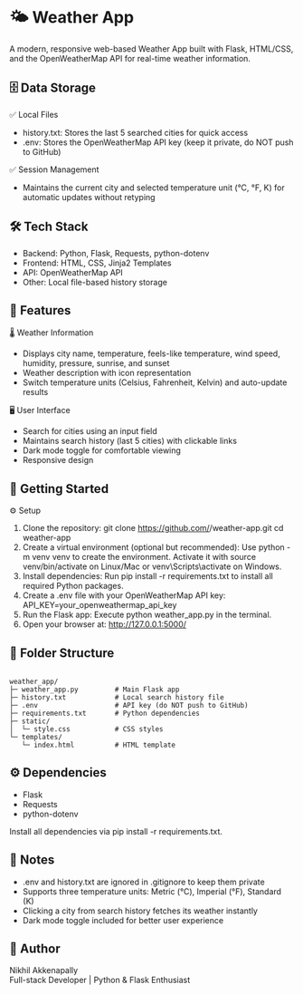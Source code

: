 # 🌤️ Weather App
A modern, responsive web-based Weather App built with Flask, HTML/CSS, and the OpenWeatherMap API for real-time weather information.

## 🗄️ Data Storage
✅ Local Files
- history.txt: Stores the last 5 searched cities for quick access
- .env: Stores the OpenWeatherMap API key (keep it private, do NOT push to GitHub)

✅ Session Management
- Maintains the current city and selected temperature unit (°C, °F, K) for automatic updates without retyping

## 🛠️ Tech Stack
- Backend: Python, Flask, Requests, python-dotenv
- Frontend: HTML, CSS, Jinja2 Templates
- API: OpenWeatherMap API
- Other: Local file-based history storage

## 🔧 Features
🌡️ Weather Information
- Displays city name, temperature, feels-like temperature, wind speed, humidity, pressure, sunrise, and sunset
- Weather description with icon representation
- Switch temperature units (Celsius, Fahrenheit, Kelvin) and auto-update results

🖥️ User Interface
- Search for cities using an input field
- Maintains search history (last 5 cities) with clickable links
- Dark mode toggle for comfortable viewing
- Responsive design

## 🚀 Getting Started
⚙ Setup
1. Clone the repository:
git clone https://github.com/<your-username>/weather-app.git
cd weather-app
2. Create a virtual environment (optional but recommended):
Use python -m venv venv to create the environment. Activate it with source venv/bin/activate on Linux/Mac or venv\Scripts\activate on Windows.
3. Install dependencies:
Run pip install -r requirements.txt to install all required Python packages.
4. Create a .env file with your OpenWeatherMap API key:
API_KEY=your_openweathermap_api_key
5. Run the Flask app:
Execute python weather_app.py in the terminal.
6. Open your browser at:
http://127.0.0.1:5000/

## 📁 Folder Structure
```

weather_app/
├─ weather_app.py         # Main Flask app
├─ history.txt            # Local search history file
├─ .env                   # API key (do NOT push to GitHub)
├─ requirements.txt       # Python dependencies
├─ static/
│  └─ style.css           # CSS styles
└─ templates/
   └─ index.html          # HTML template

```

## ⚙ Dependencies
- Flask
- Requests
- python-dotenv

Install all dependencies via pip install -r requirements.txt.

## 📝 Notes
- .env and history.txt are ignored in .gitignore to keep them private
- Supports three temperature units: Metric (°C), Imperial (°F), Standard (K)
- Clicking a city from search history fetches its weather instantly
- Dark mode toggle included for better user experience

## 👤 Author
Nikhil Akkenapally    
Full-stack Developer | Python & Flask Enthusiast
